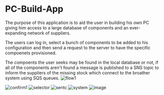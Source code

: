 # PC-Build-App

The purpose of this application is to aid the user in building his own PC giving him
access to a large database of components and an ever-expanding network of
suppliers.

The users can log in, select a bunch of components to be added to his configuration and then send a request to the server to have the specific compoenets provisioned.

The compoents the user seeks may be found in the local database or not, if all of the components aren't found a message is published to a SNS topic to inform the suppliers of the missing stock which connect to the broather system using SQS queues.
![flow1](https://github.com/AndreiM29/PC-Build-App/assets/72067795/27b2d1b1-2737-4aab-a636-ea5e1405fa17)

![confirm1](https://github.com/AndreiM29/PC-Build-App/assets/72067795/d05d4c72-5ece-407b-935e-606362cac307)
![selector](https://github.com/AndreiM29/PC-Build-App/assets/72067795/3758c17d-838d-4563-8e42-c430e2ad2119)
![sentc](https://github.com/AndreiM29/PC-Build-App/assets/72067795/c220c764-2814-49b6-9aa5-c5f3c7e2f576)
![system](https://github.com/AndreiM29/PC-Build-App/assets/72067795/8b776ba2-4f8b-4dcb-ace3-f3a2e12f51bf)
![image](https://github.com/AndreiM29/PC-Build-App/assets/72067795/25cb7fdd-b6eb-49c9-a81e-3e7f4856d6a9)

